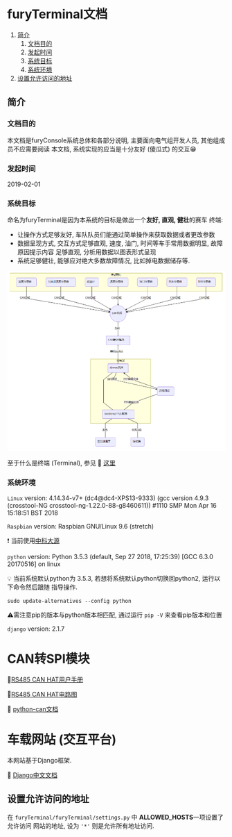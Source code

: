 # furyTerminal文档

1. [简介](#简介)
   1. [文档目的](#文档目的)
   2. [发起时间](#发起时间)
   3. [系统目标](#系统目标)
   4. [系统环境](#系统环境)
2. [设置允许访问的地址](#设置允许访问的地址)

## 简介

### 文档目的

本文档是furyConsole系统总体和各部分说明, 主要面向电气组开发人员, 其他组成员不应需要阅读
本文档, 系统实现的应当是十分友好 (傻瓜式) 的交互😁

### 发起时间

2019-02-01

### 系统目标

命名为furyTerminal是因为本系统的目标是做出一个**友好, 直观, 健壮**的赛车
终端:

- 让操作方式足够友好, 车队队员们能通过简单操作来获取数据或者更改参数
- 数据呈现方式, 交互方式足够直观, 速度, 油门, 时间等车手常用数据明显, 故障原因提示内容
  足够直观, 分析用数据以图表形式呈现
- 系统足够健壮, 能够应对绝大多数故障情况, 比如掉电数据储存等.

![系统蓝图](doc/蓝图.png)

至于什么是终端 (Terminal), 参见 🔗 [这里](https://www.zhihu.com/question/21711307/answer/118788917)

### 系统环境

`Linux` version: 4.14.34-v7+ (dc4@dc4-XPS13-9333) (gcc version 4.9.3 (crosstool-NG crosstool-ng-1.22.0-88-g8460611)) #1110 SMP Mon Apr 16 15:18:51 BST 2018

`Raspbian` version: Raspbian GNU/Linux 9.6 (stretch)

❗️ 当前使用[中科大源](https://lug.ustc.edu.cn/wiki/mirrors/help/raspbian)

`python` version: Python 3.5.3 (default, Sep 27 2018, 17:25:39) [GCC 6.3.0 20170516] on linux

💡 当前系统默认python为 3.5.3, 若想将系统默认python切换回python2, 运行以下命令然后跟随
指导操作.

```shell
sudo update-alternatives --config python
```

⚠️需注意pip的版本与python版本相匹配, 通过运行 `pip -V` 来查看pip版本和位置

`django` version: 2.1.7

# CAN转SPI模块

📖[RS485 CAN HAT用户手册](doc/CAN2SPI/RS485-CAN-HAT-user-manual-cn.pdf)

📖[RS485 CAN HAT电路图](doc/CAN2SPI/RS485_CAN_HAT_Schematic.pdf)

🔗 [python-can文档](https://python-can.readthedocs.io/en/master/index.html#)

# 车载网站 (交互平台)

本网站基于Django框架.

🔗 [Django中文文档](https://docs.djangoproject.com/zh-hans/2.1/)

## 设置允许访问的地址

在 `furyTerminal/furyTerminal/settings.py` 中 **ALLOWED_HOSTS**一项设置了允许访问
网站的地址, 设为 `'*'` 则是允许所有地址访问.